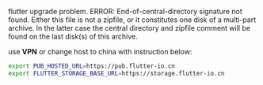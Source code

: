 flutter upgrade problem. ERROR: End-of-central-directory signature not found. Either this file is not a zipfile, or it constitutes one disk of a multi-part archive. In the latter case the central directory and zipfile comment will be found on the last disk(s) of this archive.

use **VPN** or change host to china with instruction below:

```bash
export PUB_HOSTED_URL=https://pub.flutter-io.cn
export FLUTTER_STORAGE_BASE_URL=https://storage.flutter-io.cn
```
